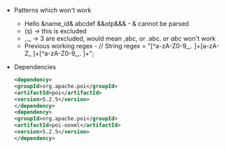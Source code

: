 * Patterns which won't work
    * Hello &name_id& abcdef &&otp&&& - & cannot be parsed
    * (s) -> this is excluded
    * ,._ -> 3 are excluded, would mean ,abc, or .abc. or _abc_ won't work
    *  Previous working regex - // String regex = "[^a-zA-Z0-9_,. ]+[a-zA-Z_ ]+[^a-zA-Z0-9_,. ]+";

* Dependencies
  ```xml
  <dependency>
  <groupId>org.apache.poi</groupId>
  <artifactId>poi</artifactId>
  <version>5.2.5</version>
  </dependency>
  <dependency>
  <groupId>org.apache.poi</groupId>
  <artifactId>poi-ooxml</artifactId>
  <version>5.2.5</version>
  </dependency>
 
